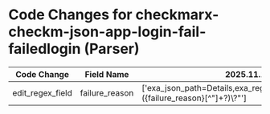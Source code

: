 # Code Changes for checkmarx-checkm-json-app-login-fail-failedlogin (Parser)

| Code Change | Field Name | 2025.11.1 | 2025.12.1 |
|-------------|------------|-----------|------------|
| edit_regex_field | failure_reason | ['exa_json_path=Details,exa_regex=\\?"Details\\?":\s*\\?"({failure_reason}[^"]+?)\\?"'] | ['exa_json_path=$.Details,exa_regex=\\?"Details\\?":\s*\\?"({failure_reason}[^"]+?)\\?"'] |